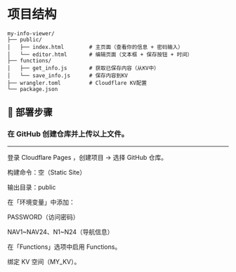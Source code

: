 # 项目结构 #
```
my-info-viewer/
├── public/
│   ├── index.html        # 主页面（查看你的信息 + 密码输入）
│   └── editor.html       # 编辑页面（文本框 + 保存按钮 + 时间）
├── functions/
│   ├── get_info.js       # 获取已保存内容（从KV中）
│   └── save_info.js      # 保存内容到KV
├── wrangler.toml         # Cloudflare KV配置
└── package.json
```

## 🚀 部署步骤 ##

### 在 GitHub 创建仓库并上传以上文件。
---------------------------
登录 Cloudflare Pages
，创建项目 → 选择 GitHub 仓库。

构建命令：空（Static Site）

输出目录：public

在「环境变量」中添加：

  PASSWORD（访问密码）

  NAV1~NAV24、N1~N24（导航信息）

在「Functions」选项中启用 Functions。

  绑定 KV 空间（MY_KV）。
